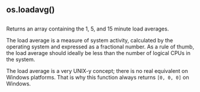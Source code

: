 ## os.loadavg()

## 

Returns an array containing the 1, 5, and 15 minute load averages.

The load average is a measure of system activity, calculated by the operating
system and expressed as a fractional number. As a rule of thumb, the load
average should ideally be less than the number of logical CPUs in the system.

The load average is a very UNIX-y concept; there is no real equivalent on
Windows platforms. That is why this function always returns `[0, 0, 0]` on
Windows.